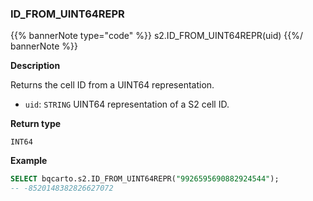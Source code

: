 ### ID_FROM_UINT64REPR

{{% bannerNote type="code" %}}
s2.ID_FROM_UINT64REPR(uid)
{{%/ bannerNote %}}

**Description**

Returns the cell ID from a UINT64 representation.

* `uid`: `STRING` UINT64 representation of a S2 cell ID.

**Return type**

`INT64`

**Example**

```sql
SELECT bqcarto.s2.ID_FROM_UINT64REPR("9926595690882924544");
-- -8520148382826627072
```